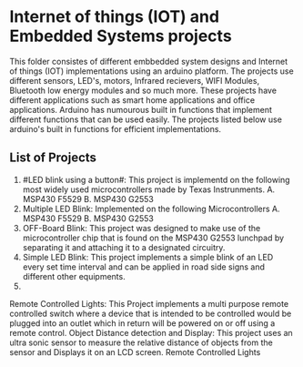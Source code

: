# Internet of things (IOT) and Embedded Systems projects
This folder consistes of different embbedded system designs and Internet of things (IOT) implementations using an arduino platform. The projects use different sensors, LED's, motors, Infrared recievers, WIFI Modules, Bluetooth low energy modules and so much more. These projects have different applications such as smart home applications and office applications. 
Arduino has numourous built in functions that implement different functions that can be used easily. The projects listed below use arduino's built in functions for efficient implementations. 
## List of Projects
1. #LED blink using a button#: This project is implementd on the following most widely used microcontrollers made by Texas Instrunments.
    A. MSP430 F5529
    B. MSP430 G2553
2. Multiple LED Blink: Implemented on the following Microcontrollers
    A. MSP430 F5529
    B. MSP430 G2553
3. OFF-Board Blink: This project was designed to make use of the microcontroller chip that is found on the MSP430 G2553 lunchpad by separating it and attaching it to a designated circuitry.
4. Simple LED Blink: This project implements a simple blink of an LED every set time interval and can be applied in road side signs and different other equipments.
5.
 Remote Controlled Lights: 
This Project implements a multi purpose remote controlled switch where a device that is intended to be controlled would be plugged into an outlet which in return will be powered on or off using a remote control.
 Object Distance detection and Display:
This project uses an ultra sonic sensor to measure the relative distance of objects from the sensor and Displays it on an LCD screen.
 Remote Controlled Lights


